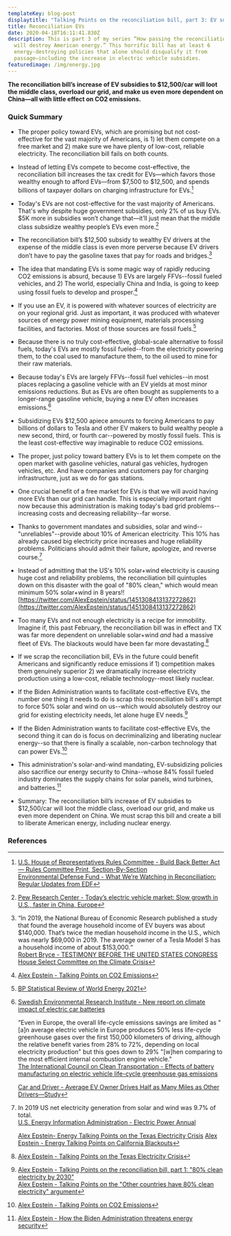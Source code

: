 ```yaml
---
templateKey: blog-post
displaytitle: "Talking Points on the reconciliation bill, part 3: EV subsidies"
title: Reconciliation EVs
date: 2020-04-18T16:11:41.830Z
description: This is part 3 of my series “How passing the reconciliation bill
  will destroy American energy.” This horrific bill has at least 6
  energy-destroying policies that alone should disqualify it from
  passage—including the increase in electric vehicle subsidies.
featuredimage: /img/energy.jpg
---
```

**The reconciliation bill’s increase of EV subsidies to $12,500/car will loot the middle class, overload our grid, and make us even more dependent on China—all with little effect on CO2 emissions.**

### Quick Summary

- The proper policy toward EVs, which are promising but not cost-effective for the vast majority of Americans, is 1) let them compete on a free market and 2) make sure we have plenty of low-cost, reliable electricity. The reconciliation bill fails on both counts.

- Instead of letting EVs compete to become cost-effective, the reconciliation bill increases the tax credit for EVs—which favors those wealthy enough to afford EVs—from $7,500 to $12,500, and spends billions of taxpayer dollars on charging infrastructure for EVs.[^1]

- Today's EVs are not cost-effective for the vast majority of Americans. That's why despite huge government subsidies, only 2% of us buy EVs. $5K more in subsidies won’t change that—it’ll just mean that the middle class subsidize wealthy people’s EVs even more.[^2]

- The reconciliation bill’s $12,500 subsidy to wealthy EV drivers at the expense of the middle class is even more perverse because EV drivers don’t have to pay the gasoline taxes that pay for roads and bridges.[^3]

- The idea that mandating EVs is some magic way of rapidly reducing CO2 emissions is absurd, because 1) EVs are largely FFVs--fossil fueled vehicles, and 2) The world, especially China and India, is going to keep using fossil fuels to develop and prosper.[^4]

- If you use an EV, it is powered with whatever sources of electricity are on your regional grid. Just as important, it was produced with whatever sources of energy power mining equipment, materials processing facilities, and factories. Most of those sources are fossil fuels.[^5]

- Because there is no truly cost-effective, global-scale alternative to fossil fuels, today's EVs are mostly fossil fueled--from the electricity powering them, to the coal used to manufacture them, to the oil used to mine for their raw materials.

- Because today's EVs are largely FFVs--fossil fuel vehicles--in most places replacing a gasoline vehicle with an EV yields at most minor emissions reductions. But as EVs are often bought as supplements to a longer-range gasoline vehicle, buying a new EV often increases emissions.[^6]

- Subsidizing EVs $12,500 apiece amounts to forcing Americans to pay billions of dollars to Tesla and other EV makers to build wealthy people a new second, third, or fourth car--powered by mostly fossil fuels. This is the least cost-effective way imaginable to reduce CO2 emissions.

- The proper, just policy toward battery EVs is to let them compete on the open market with gasoline vehicles, natural gas vehicles, hydrogen vehicles, etc. And have companies and customers pay for charging infrastructure, just as we do for gas stations.

- One crucial benefit of a free market for EVs is that we will avoid having more EVs than our grid can handle. This is especially important right now because this administration is making today's bad grid problems--increasing costs and decreasing reliability--far worse.

- Thanks to government mandates and subsidies, solar and wind--"unreliables"--provide about 10% of American electricity. This 10% has already caused big electricity price increases and huge reliability problems. Politicians should admit their failure, apologize, and reverse course.[^7]

- Instead of admitting that the US's 10% solar+wind electricity is causing huge cost and reliability problems, the reconciliation bill quintuples down on this disaster with the goal of "80% clean," which would mean minimum 50% solar+wind in 8 years!!\
[https://twitter.com/AlexEpstein/status/1451308413137272862](https://twitter.com/AlexEpstein/status/1451308413137272862)

- Too many EVs and not enough electricity is a recipe for immobility. Imagine if, this past February, the reconciliation bill was in effect and TX was far more dependent on unreliable solar+wind *and* had a massive fleet of EVs. The blackouts would have been far more devastating.[^8]

- If we scrap the reconciliation bill, EVs in the future could benefit Americans and significantly reduce emissions if 1) competition makes them genuinely superior 2) we dramatically increase electricity production using a low-cost, reliable technology--most likely nuclear.

- If the Biden Administration wants to facilitate cost-effective EVs, the number one thing it needs to do is scrap this reconciliation bill's attempt to force 50% solar and wind on us--which would absolutely destroy our grid for existing electricity needs, let alone huge EV needs.[^9]

- If the Biden Administration wants to facilitate cost-effective EVs, the second thing it can do is focus on decriminalizing and liberating nuclear energy--so that there is finally a scalable, non-carbon technology that can power EVs.[^10]

- This administration's solar-and-wind mandating, EV-subsidizing policies also sacrifice our energy security to China--whose 84% fossil fueled industry dominates the supply chains for solar panels, wind turbines, and batteries.[^11]

- Summary: The reconciliation bill’s increase of EV subsidies to $12,500/car will loot the middle class, overload our grid, and make us even more dependent on China. We must scrap this bill and create a bill to liberate American energy, including nuclear energy.

### References

[^1]:
    [U.S. House of Representatives Rules Committee - Build Back Better Act — Rules Committee Print, Section-By-Section](https://rules.house.gov/sites/democrats.rules.house.gov/files/Section_by_Section_BBB.pdf)\
    [Environmental Defense Fund - What We’re Watching in Reconciliation: Regular Updates from EDF](https://blogs.edf.org/climate411/2021/11/09/what-were-watching-in-reconciliation-regular-updates-from-edf/)

[^2]: [Pew Research Center - Today’s electric vehicle market: Slow growth in U.S., faster in China, Europe](https://www.pewresearch.org/fact-tank/2021/06/07/todays-electric-vehicle-market-slow-growth-in-u-s-faster-in-china-europe/)

[^3]:
    “In 2019, the National Bureau of Economic Research published a study that found the average household income of EV buyers was about $140,000. That’s twice the median household income in the U.S., which was nearly $69,000 in 2019. The average owner of a Tesla Model S has a household income of about $153,000.“\
    [Robert Bryce - TESTIMONY BEFORE THE UNITED STATES CONGRESS House Select Committee on the Climate Crisis](https://docs.house.gov/meetings/CN/CN00/20210630/112853/HHRG-117-CN00-Wstate-BryceR-20210630.pdf)

[^4]: [Alex Epstein - Talking Points on CO2 Emissions](https://energytalkingpoints.com/co2-emissions/)

[^5]: [BP Statistical Review of World Energy 2021](https://www.bp.com/en/global/corporate/energy-economics/statistical-review-of-world-energy.html)

[^6]:
    [Swedish Environmental Research Institute - New report on climate impact of electric car batteries](https://www.ivl.se/english/ivl/topmenu/press/news-and-press-releases/press-releases/2019-12-04-new-report-on-climate-impact-of-electric-car-batteries.html)

    ”Even in Europe, the overall life-cycle emissions savings are limited as "[a]n average electric vehicle in Europe produces 50% less life-cycle greenhouse gases over the first 150,000 kilometers of driving, although the relative benefit varies from 28% to 72%, depending on local electricity production" but this goes down to 29% "[w]hen comparing to the most efficient internal combustion engine vehicle."\
    [The International Council on Clean Transportation - Effects of battery manufacturing on electric vehicle life-cycle greenhouse gas emissions](https://theicct.org/publications/EV-battery-manufacturing-emissions)

    [Car and Driver - Average EV Owner Drives Half as Many Miles as Other Drivers—Study](https://www.caranddriver.com/news/a35498794/ev-owners-low-mileage-study/)

[^7]:
    In 2019 US net electricity generation from solar and wind was 9.7% of total.\
    [U.S. Energy Information Administration - Electric Power Annual](https://www.eia.gov/electricity/annual/)

    [Alex Epstein- Energy Talking Points on the Texas Electricity Crisis](https://energytalkingpoints.com/texas-electricity-crisis/)
    [Alex Epstein - Energy Talking Points on California Blackouts](https://energytalkingpoints.com/california-blackouts/)

[^8]: [Alex Epstein - Talking Points on the Texas Electricity Crisis](https://energytalkingpoints.com/texas-electricity-crisis/)

[^9]:
    [Alex Epstein - Talking Points on the reconciliation bill, part 1: "80% clean electricity by 2030"](https://energytalkingpoints.com/80-percent-reconciliation-bill/)\
    [Alex Epstein - Talking Points on the "Other countries have 80% clean electricity" argument](https://energytalkingpoints.com/other-countries-80-percent/)

[^10]: [Alex Epstein - Talking Points on CO2 Emissions](https://energytalkingpoints.com/co2-emissions/)

[^11]: [Alex Epstein - How the Biden Administration threatens energy security](https://energytalkingpoints.com/biden-energy-security/)